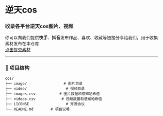 # 逆天cos

### 收录各平台逆天cos图片、视频

你可以向我们提供**快手**、**抖音**发布作品、喜欢、收藏等链接分享给我们，用于收集素材发布在本仓库  
[点击提交素材](https://github.com/xuulu/cos/discussions/1)

---

### 📁 项目结构
```
cos/
├── image/                 # 图片目录
├── video/                  # 视频目录
├── images.csv           # 图片数据和感知哈希值
├── videos.csv            # 视频数据和感知哈希值
├── LICENSE         	    # 开源协议
└── README.md        # 项目说明
```



